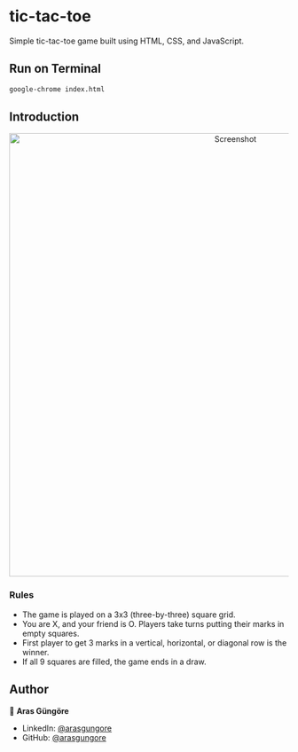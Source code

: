# tic-tac-toe

Simple tic-tac-toe game built using HTML, CSS, and JavaScript.



## Run on Terminal

```sh
google-chrome index.html
```



## Introduction

<p align="center">
    <img alt="Screenshot" src="https://raw.githubusercontent.com/arasgungore/tic-tac-toe/main/Screenshots/1.jpg" width="800">
</p>


### Rules

- The game is played on a 3x3 (three-by-three) square grid.
- You are X, and your friend is O. Players take turns putting their marks in empty squares.
- First player to get 3 marks in a vertical, horizontal, or diagonal row is the winner.
- If all 9 squares are filled, the game ends in a draw.



## Author

👤 **Aras Güngöre**

* LinkedIn: [@arasgungore](https://www.linkedin.com/in/arasgungore)
* GitHub: [@arasgungore](https://github.com/arasgungore)
